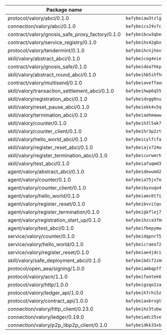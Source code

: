 | Package name                                                  | Package hash                                                  |
| ------------------------------------------------------------- | ------------------------------------------------------------- |
| protocol/valory/abci/0.1.0                                    | `bafybeiaw3tzlg3rkvnn5fcufblktmfwngmxugn4yo7pyjp76zz6aqtqcay` |
| connection/valory/abci/0.1.0                                  | `bafybeics24v7csn2xwyrkdgthrzdbuqutssx3mn572z2tavyr33banqz6u` |
| contract/valory/gnosis_safe_proxy_factory/0.1.0               | `bafybeibcw3qbegmizo432nqi66hddcvt4ww3uq4jdkoqczyafofwichzgm` |
| contract/valory/service_registry/0.1.0                        | `bafybeihs42gbxnncxyh5wygbfgz3ulkjzojse4wznylzczt5neksba7tfq` |
| protocol/valory/tendermint/0.1.0                              | `bafybeihcnjhovvyyfbkuw5sjyfx2lfd4soeocfqzxz54g67333m6nk5gxq` |
| skill/valory/abstract_abci/0.1.0                              | `bafybeicog4eierjad4f542ubhe3ez7sxgrsna7t2e5pci2hncpq5vckw4e` |
| contract/valory/gnosis_safe/0.1.0                             | `bafybeidoa7hkpzpnjswns2jq6tlisbzinzpkdqtqd6gbpyxiytt3mnszpm` |
| skill/valory/abstract_round_abci/0.1.0                        | `bafybeihb5ihfhmbp3kjxp763f7675dltgrho6bj7yv7dkpp5aonczkjqom` |
| contract/valory/multisend/0.1.0                               | `bafybeiaveffaomsnmsc5hx62o77u7ilma6eipox7m5lrwa56737ektva3i` |
| skill/valory/transaction_settlement_abci/0.1.0                | `bafybeihwp6q55z3nxac76qemm7ozgwigcm53bbl3vchgb735v5qts55nhy` |
| skill/valory/registration_abci/0.1.0                          | `bafybeidvgg6nui6umqlcnxsikstbam42y4njud5faspqmgrgermwov3bmm` |
| skill/valory/reset_pause_abci/0.1.0                           | `bafybeiekk4v5qvfzpic3jxtvt2orlzdoqouxjef5yxecpthikoh7yzbspm` |
| skill/valory/termination_abci/0.1.0                           | `bafybeiaohmaww2mf2vhihawtpz5j3ny5j4i3zvl2lvc4f5qbcfwbmu4pbq` |
| skill/valory/counter/0.1.0                                    | `bafybeih3l5ak7ubujkf45sqavil2vbtjtxe7eh5urqawer2nj3avir7qva` |
| skill/valory/counter_client/0.1.0                             | `bafybeihr3p2ztqpbgzuo4xi7gwq4hjcc3khibirritnxkajaugshlzxjke` |
| skill/valory/hello_world_abci/0.1.0                           | `bafybeicylfcfasjwdphzkxxfrqtvagjmlkapz5knhtdycvsaz2ajakbawu` |
| skill/valory/register_reset_abci/0.1.0                        | `bafybeiajx724wxjywvy42yllc7vhlniplurtxb5s5jeg44f7plf3ttu4cu` |
| skill/valory/register_termination_abci/0.1.0                  | `bafybeicurwmrhft4afnwgxcoscurkqallvwgorcprt27r6whns55chpkae` |
| skill/valory/test_abci/0.1.0                                  | `bafybeiafuqmd3l3ktbmlu75fdlutsbyk6itlwa35m7wr6j64jucn3ldqia` |
| agent/valory/abstract_abci/0.1.0                              | `bafybeidewumd2jucnsvchnjnfdfe5eex4iig4pv3iqxwrczxdxkfouk3w4` |
| agent/valory/counter/0.1.0                                    | `bafybeia75jx7obyoxx3cs7on4lxmdq6l7uw6vuya2j3ugjvj377t2n7yey` |
| agent/valory/counter_client/0.1.0                             | `bafybeibyxuqo4itomksd6wvr3loblr2ba4jxa4x3wvtgr3rofpl5xueaaa` |
| agent/valory/hello_world/0.1.0                                | `bafybeiamc6t7i574x43xeqifshsbfsyw7xkvwshj4mrqwop5berbmsbpta` |
| agent/valory/register_reset/0.1.0                             | `bafybeibvvitqvk67uje6jv5lgudlwpjk5prrwwcbfzhiqx5uphzs75jtay` |
| agent/valory/register_termination/0.1.0                       | `bafybeigkflej7jl4dr7ksjejivyp45ofngn5ei6di5ueoghcpuajxjy62u` |
| agent/valory/registration_start_up/0.1.0                      | `bafybeihzca3fmmwy7hpa7efzak7bf5zvvjs42svliv7pw6pqilxkbqs4sy` |
| agent/valory/test_abci/0.1.0                                  | `bafybeifbepymwxczveaplzevgpuadps7sgflqltsinjgqp24s4ecwa24vu` |
| service/valory/counter/0.1.0                                  | `bafybeidqpnr7536niha4qniqbadmzov6plvoailxeb77td6bdbh5abqzia` |
| service/valory/hello_world/0.1.0                              | `bafybeicraeo72ut4qfu564um36bxpdjytf46ryqjvr3ijzelml7jo5pqqm` |
| service/valory/register_reset/0.1.0                           | `bafybeiae4jdci24qf6utfuzlina3ksolyqoksbo2bjc3gcaamodgfmmfm4` |
| skill/valory/safe_deployment_abci/0.1.0                       | `bafybeibdif2zmmu7bioom37tj654az3426yjnr2gfsnzc27n73es7gzjmq` |
| protocol/open_aea/signing/1.0.0                               | `bafybeiambqptflge33eemdhis2whik67hjplfnqwieoa6wblzlaf7vuo44` |
| protocol/valory/acn/1.1.0                                     | `bafybeifontek6tvaecatoauiule3j3id6xoktpjubvuqi3h2jkzqg7zh7a` |
| protocol/valory/http/1.0.0                                    | `bafybeigzqo2zaakcjtzzsm6dh4x73v72xg6ctk6muyp5uq5ueb7y34fbxy` |
| protocol/valory/ledger_api/1.0.0                              | `bafybeih7rhi5zvfvwakx5ifgxsz2cfipeecsh7bm3gnudjxtvhrygpcftq` |
| protocol/valory/contract_api/1.0.0                            | `bafybeiaxbrvgtbdrh4lslskuxyp4awyr4whcx3nqq5yrr6vimzsxg5dy64` |
| connection/valory/http_client/0.23.0                          | `bafybeihz3tubwado7j3wlivndzzuj3c6fdsp4ra5r3nqixn3ufawzo3wii` |
| connection/valory/ledger/0.19.0                               | `bafybeiadc25se7dgnn4mufztwpzdono4xsfs45qknzdqyi3gckn6ccuv44` |
| connection/valory/p2p_libp2p_client/0.1.0                     | `bafybeidkk33xbga54szmitk6uwsi3ef56hbbdbuasltqtiyki34hgfpnxa` |
